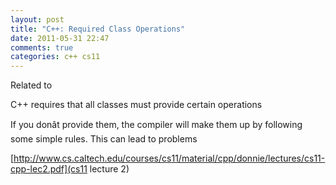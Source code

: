 ```yaml
---
layout: post
title: "C++: Required Class Operations"
date: 2011-05-31 22:47
comments: true
categories: c++ cs11
---
```



Related to 




C++ requires that all classes must provide certain operations 





If you donât provide them, the compiler will make them up by following some simple rules. This can lead to problems 


[http://www.cs.caltech.edu/courses/cs11/material/cpp/donnie/lectures/cs11-cpp-lec2.pdf](cs11 lecture 2)

